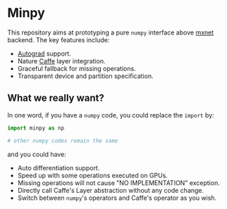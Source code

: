 # Minpy

This repository aims at prototyping a pure `numpy` interface above [mxnet](https://github.com/dmlc/mxnet) backend. The key features include:

* [Autograd](https://github.com/HIPS/autograd) support.
* Nature [Caffe](https://github.com/BVLC/caffe) layer integration.
* Graceful fallback for missing operations.
* Transparent device and partition specification.

What we really want?
-------------------
In one word, if you have a `numpy` code, you could replace the `import` by:
```python
import minpy as np

# other numpy codes remain the same
```

and you could have:
* Auto differentiation support.
* Speed up with some operations executed on GPUs.
* Missing operations will not cause "NO IMPLEMENTATION" exception.
* Directly call Caffe's Layer abstraction without any code change.
* Switch between `numpy`'s operators and Caffe's operator as you wish.
